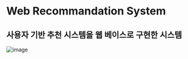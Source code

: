 # Web Recommandation System
## 사용자 기반 추천 시스템을 웹 베이스로 구현한 시스템
![image](https://user-images.githubusercontent.com/60763110/151301987-b0504cf9-2691-4078-baa8-4435baee4c78.png)
